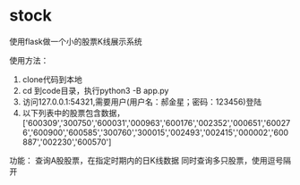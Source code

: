 # stock
使用flask做一个小的股票K线展示系统

使用方法：

1. clone代码到本地
2. cd 到code目录，执行python3 -B app.py
3. 访问127.0.0.1:54321,需要用户(用户名：郝金星；密码：123456)登陆
4. 以下列表中的股票包含数据，['600309','300750','600031','000963','600176','002352','000651','600276','600900','600585','300760','300015','002493','002415','000002','600887','002230','600570']

功能：
    查询A股股票，在指定时期内的日K线数据
    同时查询多只股票，使用逗号隔开
